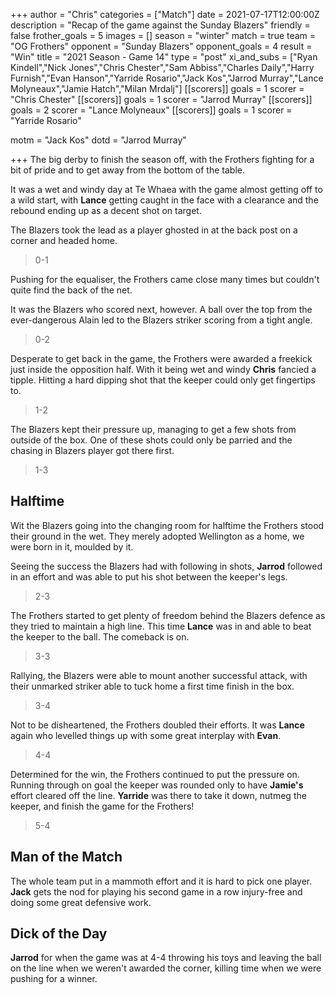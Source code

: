 +++
author = "Chris"
categories = ["Match"]
date = 2021-07-17T12:00:00Z
description = "Recap of the game against the Sunday Blazers"
friendly = false
frother_goals = 5
images = []
season = "winter"
match = true
team = "OG Frothers"
opponent = "Sunday Blazers"
opponent_goals = 4
result = "Win"
title = "2021 Season - Game 14"
type = "post"
xi_and_subs = ["Ryan Kindell","Nick Jones","Chris Chester","Sam Abbiss","Charles Daily","Harry Furnish","Evan Hanson","Yarride Rosario","Jack Kos","Jarrod Murray","Lance Molyneaux","Jamie Hatch","Milan Mrdalj"]
[[scorers]]
goals = 1
scorer = "Chris Chester"
[[scorers]]
goals = 1
scorer = "Jarrod Murray"
[[scorers]]
goals = 2
scorer = "Lance Molyneaux"
[[scorers]]
goals = 1
scorer = "Yarride Rosario"

motm = "Jack Kos"
dotd = "Jarrod Murray"

+++
The big derby to finish the season off, with the Frothers fighting for a bit of pride and to get away from the bottom of the table.

It was a wet and windy day at Te Whaea with the game almost getting off to a wild start, with **Lance** getting caught in the face with a clearance and the rebound ending up as a decent shot on target.

The Blazers took the lead as a player ghosted in at the back post on a corner and headed home.

> 0-1

Pushing for the equaliser, the Frothers came close many times but couldn't quite find the back of the net.

It was the Blazers who scored next, however. A ball over the top from the ever-dangerous Alain led to the Blazers striker scoring from a tight angle.

> 0-2

Desperate to get back in the game, the Frothers were awarded a freekick just inside the opposition half. With it being wet and windy **Chris** fancied a tipple. Hitting a hard dipping shot that the keeper could only get fingertips to.

> 1-2

The Blazers kept their pressure up, managing to get a few shots from outside of the box. One of these shots could only be parried and the chasing in Blazers player got there first.

> 1-3

## Halftime

Wit the Blazers going into the changing room for halftime the Frothers stood their ground in the wet. They merely adopted Wellington as a home, we were born in it, moulded by it.

Seeing the success the Blazers had with following in shots, **Jarrod** followed in an effort and was able to put his shot between the keeper's legs.

> 2-3

The Frothers started to get plenty of freedom behind the Blazers defence as they tried to maintain a high line. This time **Lance** was in and able to beat the keeper to the ball. The comeback is on.

> 3-3

Rallying, the Blazers were able to mount another successful attack, with their unmarked striker able to tuck home a first time finish in the box.

> 3-4

Not to be disheartened, the Frothers doubled their efforts. It was **Lance** again who levelled things up with some great interplay with **Evan**.

> 4-4

Determined for the win, the Frothers continued to put the pressure on. Running through on goal the keeper was rounded only to have **Jamie's** effort cleared off the line. **Yarride** was there to take it down, nutmeg the keeper, and finish the game for the Frothers!

> 5-4

## Man of the Match

The whole team put in a mammoth effort and it is hard to pick one player. **Jack** gets the nod for playing his second game in a row injury-free and doing some great defensive work.

## Dick of the Day

**Jarrod** for when the game was at 4-4 throwing his toys and leaving the ball on the line when we weren't awarded the corner, killing time when we were pushing for a winner.
